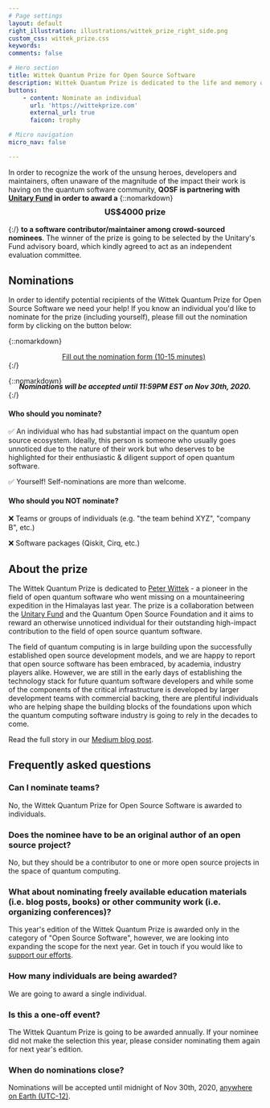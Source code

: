```yaml
---
# Page settings
layout: default
right_illustration: illustrations/wittek_prize_right_side.png
custom_css: wittek_prize.css
keywords:
comments: false

# Hero section
title: Wittek Quantum Prize for Open Source Software
description: Wittek Quantum Prize is dedicated to the life and memory of Peter Wittek. Read more about the story behind the prize [in our blog post](https://medium.com/qosf/announcing-the-2020-wittek-quantum-prize-for-open-source-software-f578f03823b1).
buttons:
    - content: Nominate an individual
      url: 'https://wittekprize.com'
      external_url: true
      faicon: trophy

# Micro navigation
micro_nav: false

---
```


In order to recognize the work of the unsung heroes, developers and maintainers, often unaware of the magnitude of the impact their work is having on the quantum software community, **QOSF is partnering with [Unitary Fund](https://unitary.fund) in order to award a**
{::nomarkdown}<h3 align='center' style="margin-top: -5px"><b>US$4000 prize</b></h3>{:/}
**to a software contributor/maintainer among crowd-sourced nominees**. The winner of the prize is going to be selected by the Unitary's Fund advisory board, which kindly agreed to act as an independent evaluation committee.

## Nominations

In order to identify potential recipients of the Wittek Quantum Prize for Open Source Software we need your help! If you know an individual you'd like to nominate for the prize (including yourself), please fill out the nomination form by clicking on the button below:

{::nomarkdown}<center><a href="https://wittekprize.com" class="btn btn--dark btn--rounded btn--w-icon" style="position: relative;" target="_blank" rel="noopener noreferrer">Fill out the nomination form (10-15 minutes)<i style="padding-left:5px;" class="fas fa-trophy"></i></a></center>{:/} 

{::nomarkdown}<center style="margin-top: -20px;"><b><i>Nominations will be accepted until 11:59PM EST on Nov 30th, 2020.</b></i></center>{:/}

#### Who should you nominate?

✅ An individual who has had substantial impact on the quantum open source ecosystem. Ideally, this person is someone who usually goes unnoticed due to the nature of their work but who deserves to be highlighted for their enthusiastic & diligent support of open quantum software.

✅ Yourself! Self-nominations are more than welcome.

#### Who should you NOT nominate?

❌ Teams or groups of individuals (e.g. "the team behind XYZ", "company B", etc.)

❌ Software packages (Qiskit, Cirq, etc.)

## About the prize

The Wittek Quantum Prize is dedicated to [Peter Wittek](https://peterwittek.com/) - a pioneer in the field of open quantum software who went missing on a mountaineering expedition in the Himalayas last year. The prize is a collaboration between the [Unitary Fund](https://unitary.fund) and the Quantum Open Source Foundation and it aims to reward an otherwise unnoticed individual for their outstanding high-impact contribution to the field of open source quantum software.  

The field of quantum computing is in large building upon the successfully established open source development models, and we are happy to report that open source software has been embraced, by academia, industry players alike. However, we are still in the early days of establishing the technology stack for future quantum software developers and while some of the components of the critical infrastructure is developed by larger development teams with commercial backing, there are plentiful individuals who are helping shape the building blocks of the foundations upon which the quantum computing software industry is going to rely in the decades to come.

Read the full story in our [Medium blog post](https://medium.com/qosf/announcing-the-2020-wittek-quantum-prize-for-open-source-software-f578f03823b1).

## Frequently asked questions

### Can I nominate teams?
No, the Wittek Quantum Prize for Open Source Software is awarded to individuals.

### Does the nominee have to be an original author of an open source project?
No, but they should be a contributor to one or more open source projects in the space of quantum computing.

### What about nominating freely available education materials (i.e. blog posts, books) or other community work (i.e. organizing conferences)?
This year's edition of the Wittek Quantum Prize is awarded only in the category of "Open Source Software", however, we are looking into expanding the scope for the next year. Get in touch if you would like to [support our efforts](mailto:funding@qosf.org).

### How many individuals are being awarded?
We are going to award a single individual.

### Is this a one-off event?
The Wittek Quantum Prize is going to be awarded annually. If your nominee did not make the selection this year, please consider nominating them again for next year's edition.

### When do nominations close?
Nominations will be accepted until midnight of Nov 30th, 2020, [anywhere on Earth (UTC-12)](https://datetime360.com/timezone-aoe/).

